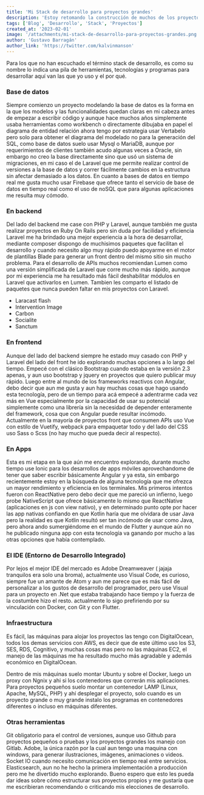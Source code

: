 ```yaml
---
title: 'Mi Stack de desarrollo para proyectos grandes'
description: 'Estoy retomando la construcción de muchos de los proyectos que me han motivado a explorar nuevas tecnologías en el mundo del desarrollo y por eso quería compartir con ustedes el stack que con el paso del tiempo he ido adoptando para desarrollar mis proyectos y qué uso le doy a cada una de las herramientas.'
tags: ['Blog', 'Desarrollo', 'Stack', 'Proyectos']
created_at: '2023-02-01'
image: '/attachments/mi-stack-de-desarrollo-para-proyectos-grandes.png'
author: 'Gustavo Barragán'
author_link: 'https://twitter.com/kalvinmanson'
---
```

Para los que no han escuchado el término stack de desarrollo, es como su nombre lo indica una pila de herramientas, tecnologías y programas para desarrollar aquí van las que yo uso y el por qué.

### Base de datos

Siempre comienzo un proyecto modelando la base de datos es la forma en la que los modelos y las funcionalidades quedan claras en mi cabeza antes de empezar a escribir código y aunque hace muchos años simplemente usaba herramientas como workbench o directamente dibujaba en papel el diagrama de entidad relación ahora tengo por estrategia usar Vertabelo pero solo para obtener el diagrama del modelado no para la generación del SQL, como base de datos suelo usar Mysql o MariaDB, aunque por requerimientos de clientes también acudo algunas veces a Oracle, sin embargo no creo la base directamente sino que usó un sistema de migraciones, en mi caso el de Laravel que me permite realizar control de versiones a la base de datos y correr fácilmente cambios en la estructura sin afectar demasiado a los datos. En cuanto a bases de datos en tiempo real me gusta mucho usar Firebase que ofrece tanto el servicio de base de datos en tiempo real como el uso de noSQL que para algunas aplicaciones me resulta muy cómodo.

### En backend

Del lado del backend me case con PHP y Laravel, aunque también me gusta realizar proyectos en Ruby On Rails pero sin duda por facilidad y eficiencia Laravel me ha brindado una mejor experiencia a la hora de desarrollar, mediante composer dispongo de muchisimos paquetes que facilitan el desarrollo y cuando necesito algo muy rápido puedo apoyarme en el motor de plantillas Blade para generar un front dentro del mismo sitio sin mucho problema. Para el desarrollo de APIs muchos recomiendan Lumen como una versión simplificada de Laravel que corre mucho más rápido, aunque por mi experiencia me ha resultado más fácil deshabilitar módulos en Laravel que activarlos en Lumen. Tambien les comparto el listado de paquetes que nunca pueden faltar en mis proyectos con Laravel.

- Laracast flash
- Intervention Image
- Carbon
- Socialite
- Sanctum

### En frontend

Aunque del lado del backend siempre he estado muy casado con PHP y Laravel del lado del front he ido explorando muchas opciones a lo largo del tiempo. Empecé con el clásico Bootstrap cuando estaba en la versión 2.3 apenas, y aun uso bootstrap y jquery en proyectos que quiero publicar muy rápido. Luego entre al mundo de los frameworks reactivos con Angular, debo decir que aun me gusta y aun hay muchas cosas que hago usando esta tecnología, pero de un tiempo para acá empecé a adentrarme cada vez más en Vue especialmente por la capacidad de usar su potencial simplemente como una librería sin la necesidad de depender enteramente del framework, cosa que con Angular puede resultar incómodo. Actualmente en la mayoría de proyectos front que consumen APIs uso Vue con estilo de Vuetify, webpack para empaquetar todo y del lado del CSS uso Sass o Scss (no hay mucho que pueda decir al respecto).

### En Apps

Esta es mi etapa en la que aún me encuentro explorando, durante mucho tiempo use Ionic para los desarrollos de apps móviles aprovechandome de tener que saber escribir básicamente Angular y ya esta, sin embargo recientemente estoy en la búsqueda de alguna tecnología que me ofrezca un mayor rendimiento y eficiencia en los terminales. Mis primeros intentos fueron con ReactNative pero debo decir que me pareció un infierno, luego probe NativeScript que ofrece básicamente lo mismo que ReactNative (aplicaciones en js con view nativo), y en determinado punto opte por hacer las app nativas confiando en que Kotlin haría que me olvidara de usar Java pero la realidad es que Kotlin resultó ser tan incómodo de usar como Java, pero ahora ando sumergiéndome en el mundo de Flutter y aunque aún no he publicado ninguna app con esta tecnología va ganando por mucho a las otras opciones que había contemplado.

### El IDE (Entorno de Desarrollo Integrado)

Por lejos el mejor IDE del mercado es Adobe Dreamweaver ( jajaja tranquilos era solo una broma), actualmente uso Visual Code,  es curioso, siempre fue un amante de Atom y aun me parece que es más fácil de personalizar a los gustos de desarrollo del programador, pero use Visual para un proyecto en .Net que estaba trabajando hace tiempo y la fuerza de la costumbre hizo el resto. actualmente lo sigo prefiriendo por su vinculación con Docker, con Git y con Flutter.

### Infraestructura

Es fácil, las máquinas para alojar los proyectos las tengo con DigitalOcean, todos los demas servicios con AWS, es decir que de este último uso los S3, SES, RDS, Cognitivo, y muchas cosas mas pero no las máquinas EC2, el manejo de las máquinas me ha resultado mucho más agradable y además económico en DigitalOcean.

Dentro de mis máquinas suelo montar Ubuntu y sobre el Docker, luego un proxy con Ngnix y ahi si los contenedores que correrán mis aplicaciones. Para proyectos pequeños suelo montar un contenedor LAMP (Linux, Apache, MySQL, PHP) y ahí desplegar el proyecto, solo cuando es un proyecto grande o muy grande instalo los programas en contenedores diferentes o incluso en máquinas diferentes.

### Otras herramientas

Git obligatorio para el control de versiones, aunque uso Github para proyectos pequeños o pruebas y los proyectos grandes los manejo con Gitlab.
Adobe, la única razón por la cual aun tengo una maquina con windows, para generar ilustraciones, imágenes, animaciones o videos.
Socket IO cuando necesito comunicación en tiempo real entre servicios.
Elasticsearch, aun no he hecho la primera implementación a producción pero me he divertido mucho explorando.
Bueno espero que esto les pueda dar ideas sobre cómo estructurar sus proyectos propios y me gustaría que me escribieran recomendando o criticando mis elecciones de desarrollo.